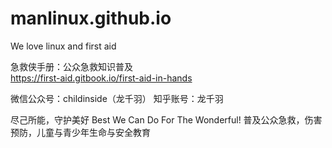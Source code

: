 # manlinux.github.io
We love linux and first aid

急救侠手册：公众急救知识普及  
https://first-aid.gitbook.io/first-aid-in-hands

微信公众号：childinside（龙千羽）
知乎账号：龙千羽

尽己所能，守护美好
Best We Can Do For The Wonderful!
普及公众急救，伤害预防，儿童与青少年生命与安全教育
